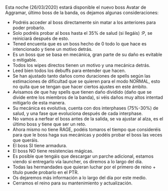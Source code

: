 Esta noche (26/03/2020) estará disponible el nuevo boss Avatar de Aggramar, último boss de la banda, os dejamos algunas consideraciones:

- Podréis acceder al boss directamente sin matar a los anteriores para poder probarlo.
- Solo podréis probar al boss hasta el 35% de salud (si llegáis) :P, se reiniciará después de esto.
- Tened encuenta que es un boss hecho de 0 todo lo que hace es intencionado y tiene un motivo detrás.
- Es un boss que se basa en mecánica, gran parte de su daño es evitable o mitigable.
- Todos los wipes directos tienen un motivo y una mecánica detrás.
- Leed bien todos los debuffs para entender que hacen.
- Se han ajustado tanto daños como duraciones de spells según las estimaciones de dificultad que se quieren para el modo NORMAL, esto no quita que se tengan que hacer ciertos ajustes en este ámbito.
- Avisamos de que hay spells que tienen daño dividido (daño que se divide entre los miembros de la banda), si véis daños muy altos intentad mitigarlo de esta manera.
- Su mecánica es evolutiva, cuenta con dos interphases (75%-30%) de salud, y una fase que evoluciona después de cada interphase.
- No vamos a nerfear el boss antes de la salida, se va ajustar al alza, es el último boss y tiene que ser un reto.
- Ahora mismo no tiene RAGE, podéis tomaros el tiempo que consideréis para que le boss haga sus mecánicas y podéis probar el boss las veces que queráis.
- El boss SI tiene armadura.
- El boss NO tiene resistencias mágicas.
- Es posible que tengáis que descargar un parche adicional, estamos viendo si entregarlo vía launcher, os diremos a lo largo del día.
- Todas las hermandades que quieran luchar por el primero de reino + título puede probarlo en el PTR.
- Os dejaremos más información a lo largo del día por este medio.
- Cerramos el reino para su mantenimiento y actualización.
